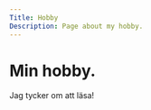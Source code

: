 ```yaml
---
Title: Hobby
Description: Page about my hobby.
---
```


Min hobby.
==========================

Jag tycker om att läsa!
